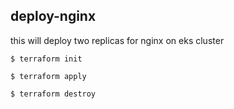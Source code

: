 ## deploy-nginx
this will deploy two replicas for nginx on eks cluster
```
$ terraform init
```
```
$ terraform apply
```
```
$ terraform destroy
```